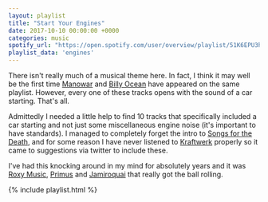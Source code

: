 ```yaml
---
layout: playlist
title: "Start Your Engines"
date: 2017-10-10 00:00:00 +0000
categories: music
spotify_url: "https://open.spotify.com/user/overview/playlist/51K6EPU3hVX7o1Ts4V3JkF"
playlist_data: 'engines'
---
```


There isn't really much of a musical theme here. In fact, I think it may well be the first time [Manowar](https://open.spotify.com/artist/4CzUzn54Cp9TQr6a7JIlMZ) and [Billy Ocean](https://open.spotify.com/artist/5IDs1CK15HegSAhGEbSYXo) have appeared on the same playlist. However, every one of these tracks opens with the sound of a car starting. That's all.

Admittedly I needed a little help to find 10 tracks that specifically included a car starting and not just some miscellaneous engine noise (it's important to have standards). I managed to completely forget the intro to [Songs for the Death](https://open.spotify.com/album/4w3NeXtywU398NYW4903rY), and for some reason I have never listened to [Kraftwerk](https://open.spotify.com/artist/0dmPX6ovclgOy8WWJaFEUU) properly so it came to suggestions via twitter to include these.

I've had this knocking around in my mind for absolutely years and it was [Roxy Music](https://open.spotify.com/artist/3fhOTtm0LBJ3Ojn4hIljLo), [Primus](https://open.spotify.com/artist/64mPnRMMeudAet0E62ypkx) and [Jamiroquai](https://open.spotify.com/artist/6J7biCazzYhU3gM9j1wfid) that really got the ball rolling.

{% include playlist.html %}
